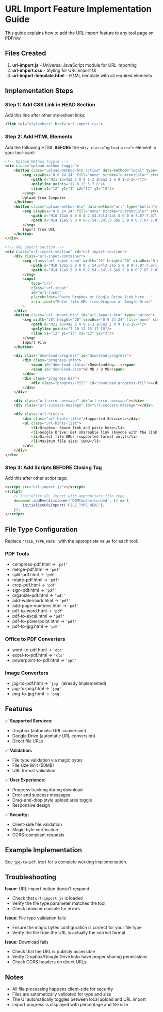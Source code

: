 # URL Import Feature Implementation Guide

This guide explains how to add the URL import feature to any tool page on PDFrow.

## Files Created

1. **url-import.js** - Universal JavaScript module for URL importing
2. **url-import.css** - Styling for URL import UI
3. **url-import-template.html** - HTML template with all required elements

## Implementation Steps

### Step 1: Add CSS Link in HEAD Section

Add this line after other stylesheet links:
```html
<link rel="stylesheet" href="url-import.css">
```

### Step 2: Add HTML Elements

Add the following HTML **BEFORE** the `<div class="upload-area">` element in your tool-card:

```html
<!-- Upload Method Toggle -->
<div class="upload-method-toggle">
    <button class="upload-method-btn active" data-method="local" type="button">
        <svg viewBox="0 0 24 24" fill="none" stroke="currentColor" stroke-width="2">
            <path d="M21 15v4a2 2 0 0 1-2 2H5a2 2 0 0 1-2-2v-4"/>
            <polyline points="17 8 12 3 7 8"/>
            <line x1="12" y1="3" x2="12" y2="15"/>
        </svg>
        Upload from Computer
    </button>
    <button class="upload-method-btn" data-method="url" type="button">
        <svg viewBox="0 0 24 24" fill="none" stroke="currentColor" stroke-width="2">
            <path d="M10 13a5 5 0 0 0 7.54.54l3-3a5 5 0 0 0-7.07-7.07l-1.72 1.71"/>
            <path d="M14 11a5 5 0 0 0-7.54-.54l-3 3a5 5 0 0 0 7.07 7.07l1.71-1.71"/>
        </svg>
        Import from URL
    </button>
</div>

<!-- URL Import Section -->
<div class="url-import-section" id="url-import-section">
    <div class="url-input-container">
        <svg class="url-input-icon" width="20" height="20" viewBox="0 0 24 24" fill="none" stroke="currentColor" stroke-width="2">
            <path d="M10 13a5 5 0 0 0 7.54.54l3-3a5 5 0 0 0-7.07-7.07l-1.72 1.71"/>
            <path d="M14 11a5 5 0 0 0-7.54-.54l-3 3a5 5 0 0 0 7.07 7.07l1.71-1.71"/>
        </svg>
        <input
            type="url"
            class="url-input"
            id="url-input"
            placeholder="Paste Dropbox or Google Drive link here..."
            aria-label="Enter file URL from Dropbox or Google Drive"
        >
    </div>
    <button class="url-import-btn" id="url-import-btn" type="button">
        <svg width="20" height="20" viewBox="0 0 24 24" fill="none" stroke="currentColor" stroke-width="2">
            <path d="M21 15v4a2 2 0 0 1-2 2H5a2 2 0 0 1-2-2v-4"/>
            <polyline points="7 10 12 15 17 10"/>
            <line x1="12" y1="15" x2="12" y2="3"/>
        </svg>
        Import File
    </button>

    <div class="download-progress" id="download-progress">
        <div class="progress-info">
            <span id="download-status">Downloading...</span>
            <span id="download-size">0 MB / 0 MB</span>
        </div>
        <div class="progress-bar">
            <div class="progress-fill" id="download-progress-fill"></div>
        </div>
    </div>

    <div class="url-error-message" id="url-error-message"></div>
    <div class="url-success-message" id="url-success-message"></div>

    <div class="url-hints">
        <div class="url-hints-title">Supported Services:</div>
        <ul class="url-hints-list">
            <li>Dropbox: Share link and paste here</li>
            <li>Google Drive: Get shareable link (Anyone with the link can view)</li>
            <li>Direct file URLs (supported format only)</li>
            <li>Maximum file size: 50MB</li>
        </ul>
    </div>
</div>
```

### Step 3: Add Scripts BEFORE Closing </body> Tag

Add this after other script tags:
```html
<script src="url-import.js"></script>
<script>
    // Initialize URL Import with appropriate file type
    document.addEventListener('DOMContentLoaded', () => {
        initializeURLImport('FILE_TYPE_HERE');
    });
</script>
```

## File Type Configuration

Replace `'FILE_TYPE_HERE'` with the appropriate value for each tool:

### PDF Tools
- compress-pdf.html → `'pdf'`
- merge-pdf.html → `'pdf'`
- split-pdf.html → `'pdf'`
- rotate-pdf.html → `'pdf'`
- crop-pdf.html → `'pdf'`
- sign-pdf.html → `'pdf'`
- organize-pdf.html → `'pdf'`
- add-watermark.html → `'pdf'`
- add-page-numbers.html → `'pdf'`
- pdf-to-word.html → `'pdf'`
- pdf-to-excel.html → `'pdf'`
- pdf-to-powerpoint.html → `'pdf'`
- pdf-to-jpg.html → `'pdf'`

### Office to PDF Converters
- word-to-pdf.html → `'doc'`
- excel-to-pdf.html → `'xls'`
- powerpoint-to-pdf.html → `'ppt'`

### Image Converters
- jpg-to-pdf.html → `'jpg'` (already implemented)
- jpg-to-png.html → `'jpg'`
- png-to-jpg.html → `'png'`

## Features

✅ **Supported Services:**
- Dropbox (automatic URL conversion)
- Google Drive (automatic URL conversion)
- Direct file URLs

✅ **Validation:**
- File type validation via magic bytes
- File size limit (50MB)
- URL format validation

✅ **User Experience:**
- Progress tracking during download
- Error and success messages
- Drag-and-drop style upload area toggle
- Responsive design

✅ **Security:**
- Client-side file validation
- Magic byte verification
- CORS-compliant requests

## Example Implementation

See `jpg-to-pdf.html` for a complete working implementation.

## Troubleshooting

**Issue:** URL import button doesn't respond
- Check that `url-import.js` is loaded
- Verify the file type parameter matches the tool
- Check browser console for errors

**Issue:** File type validation fails
- Ensure the magic bytes configuration is correct for your file type
- Verify the file from the URL is actually the correct format

**Issue:** Download fails
- Check that the URL is publicly accessible
- Verify Dropbox/Google Drive links have proper sharing permissions
- Check CORS headers on direct URLs

## Notes

- All file processing happens client-side for security
- Files are automatically validated for type and size
- The UI automatically toggles between local upload and URL import
- Import progress is displayed with percentage and file size
